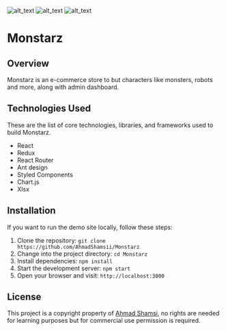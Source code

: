 ![alt_text](https://img.shields.io/badge/npm-v20.9.0-blue) ![alt_text](https://img.shields.io/badge/react-v18.2.0-yw) ![alt_text](https://img.shields.io/badge/antd-v4.24.9-blue)

# Monstarz

## Overview

Monstarz is an e-commerce store to but characters like monsters, robots and more, along with admin dashboard.

## Technologies Used

These are the list of core technologies, libraries, and frameworks used to build Monstarz.

- React
- Redux
- React Router
- Ant design
- Styled Components
- Chart.js
- Xlsx

## Installation

If you want to run the demo site locally, follow these steps:

1. Clone the repository: `git clone https://github.com/AhmadShamsii/Monstarz`
2. Change into the project directory: `cd Monstarz`
3. Install dependencies: `npm install`
4. Start the development server: `npm start`
5. Open your browser and visit: `http://localhost:3000`

## License

This project is a copyright property of [Ahmad Shamsi](https://github.com/AhmadShamsii), no rights are needed for learning purposes but for commercial use permission is required.
